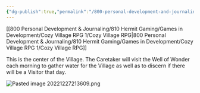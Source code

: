 ```yaml
---
{"dg-publish":true,"permalink":"/800-personal-development-and-journaling/810-hermit-gaming/games-in-development/cozy-village-rpg/building-types/well-of-wonder/"}
---
```


[[800 Personal Development & Journaling/810 Hermit Gaming/Games in Development/Cozy Village RPG 1/Cozy Village RPG\|800 Personal Development & Journaling/810 Hermit Gaming/Games in Development/Cozy Village RPG 1/Cozy Village RPG]]

This is the center of the Village.  The Caretaker will visit the Well of Wonder each morning to gather water for the Village as well as to discern if there will be a Visitor that day.

![Pasted image 20221227213609.png](/img/user/900%20Admin%20Files/990%20Old%20Vaults/The%20Tome/90%20Attachments%20and%20Resources/91%20Attachments/Pasted%20image%2020221227213609.png)